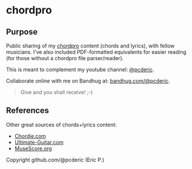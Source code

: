 # chordpro

## Purpose

Public sharing of my [chordpro](https://www.chordpro.org/) content (chords and lyrics), with fellow musicians. I've also included PDF-formatted equivalents for easier reading (for those without a chordpro file parser/reader).

This is meant to complement my youtube channel: [@pcderic](https://www.youtube.com/@pcderic).

Collaborate online with me on Bandhug at: [bandhug.com/@pcderic](https://www.bandhug.com/@pcderic).

> Give and you shall receive! ;-)

## References

Other great sources of chords+lyrics content:

-   [Chordie.com](https://www.chordie.com/index.php)
-   [Ultimate-Guitar.com](https://www.ultimate-guitar.com/)
-   [MuseScore.org](https://musescore.org)


Copyright github.com/@pcderic (Eric P.)
